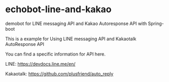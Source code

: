 # echobot-line-and-kakao
demobot for LINE messaging API and Kakao Autoresponse API with Spring-boot


This is a example for Using LINE messaging API and Kakaotalk AutoResponse API

You can find a specific information for API here.


LINE: https://devdocs.line.me/en/

Kakaotalk: https://github.com/plusfriend/auto_reply
